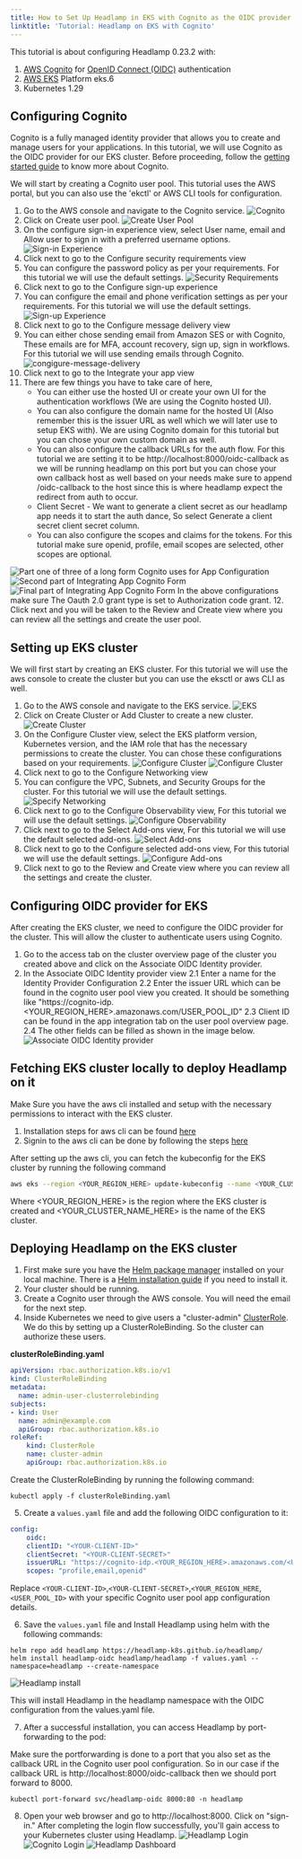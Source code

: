 ```yaml
---
title: How to Set Up Headlamp in EKS with Cognito as the OIDC provider
linktitle: 'Tutorial: Headlamp on EKS with Cognito'
---
```


This tutorial is about configuring Headlamp 0.23.2 with:

1. [AWS Cognito](https://aws.amazon.com/cognito/) for [OpenID Connect (OIDC)](https://www.microsoft.com/en-us/security/business/security-101/what-is-openid-connect-oidc) authentication
2. [AWS EKS](https://docs.aws.amazon.com/eks/latest/userguide/what-is-eks.html) Platform eks.6
3. Kubernetes 1.29

## Configuring Cognito
Cognito is a fully managed identity provider that allows you to create and manage users for your applications. In this tutorial, we will use Cognito as the OIDC provider for our EKS cluster. Before proceeding, follow the [getting started guide](https://docs.aws.amazon.com/cognito/latest/developerguide/cognito-user-pools.html) to know more about Cognito.

We will start by creating a Cognito user pool. This tutorial uses the AWS portal, but you can also use the 'ekctl' or AWS CLI tools for configuration.

1. Go to the AWS console and navigate to the Cognito service.
![Cognito](./cognito/cognito-service.png)
2. Click on Create user pool.
![Create User Pool](./cognito/create-user-pool.png)
3. On the configure sign-in experience view, select User name, email and Allow user to sign in with a preferred username options.
![Sign-in Experience](./cognito/sign-in-experience.png)
4. Click next to go to the Configure security requirements view
5. You can configure the password policy as per your requirements. For this tutorial we will use the default settings.
![Security Requirements](./cognito/security-requirements.png)
6. Click next to go to the Configure sign-up experience
7. You can configure the email and phone verification settings as per your requirements. For this tutorial we will use the default settings.
![Sign-up Experience](./cognito/sign-up-experience.png)
8. Click next to go to the Configure message delivery view
9. You can either chose sending email from Amazon SES or with Cognito, These emails are for MFA, account recovery, sign up, sign in workflows. For this tutorial we will use sending emails through Cognito.
![congigure-message-delivery](./cognito/configure-message-delivery.png)
10. Click next to go to the Integrate your app view
11. There are few things you have to take care of here, 
    - You can either use the hosted UI or create your own UI for the authentication workflows (We are using the Cognito hosted UI).
    - You can also configure the domain name for the hosted UI (Also remember this is the issuer URL as well which we will later use to setup EKS with). We are using Cognito domain for this tutorial but you can chose your own custom domain as well.
    - You can also configure the callback URLs for the auth flow. For this tutorial we are setting it to be 
    http://localhost:8000/oidc-callback as we will be running headlamp on this port but you can chose your own callback host as well based on your needs make sure to append /oidc-callback to the host since this is where headlamp expect the redirect from auth to occur.
    - Client Secret - We want to generate a client secret as our headlamp app needs it to start the auth dance, So select Generate a client secret client secret column.
    - You can also configure the scopes and claims for the tokens. For this tutorial make sure openid, profile, email scopes are selected, other scopes are optional.

![Part one of three of a long form Cognito uses for App Configuration](./cognito/integrate-your-app1.png)
![Second part of Integrating App Cognito Form](./cognito/integrate-your-app2.png)
![Final part of Integrating App Cognito Form](./cognito/integrate-your-app3.png)
In the above configurations make sure The Oauth 2.0 grant type is set to Authorization code grant.
12. Click next and you will be taken to the Review and Create view where you can review all the settings and create the user pool.

## Setting up EKS cluster
We will first start by creating an EKS cluster. For this tutorial we will use the aws console to create the cluster but you can use the eksctl or aws CLI as well.

1. Go to the AWS console and navigate to the EKS service.
![EKS](./cluster/elastic_kubernetes_cluster.png)
2. Click on Create Cluster or Add Cluster to create a new cluster.
![Create Cluster](./cluster/create_cluster.png)
4. On the Configure Cluster view, select the EKS platform version, Kubernetes version, and the IAM role that has the necessary permissions to create the cluster. You can chose these configurations based on your requirements.
![Configure Cluster](./cluster/configure_cluster1.png)
![Configure Cluster](./cluster/configure_cluster2.png)
5. Click next to go to the Configure Networking view
6. You can configure the VPC, Subnets, and Security Groups for the cluster. For this tutorial we will use the default settings.
![Specify Networking](./cluster/specify_networking.png)
7. Click next to go to the Configure Observability view, For this tutorial we will use the default settings.
![Configure Observability](./cluster/configure_observability.png)
8. Click next to go to the Select Add-ons view, For this tutorial we will use the default selected add-ons.
![Select Add-ons](./cluster/select_addons.png)
9. Click next to go to the Configure selected add-ons view, For this tutorial we will use the default settings.
![Configure Add-ons](./cluster/configure_addons.png)
10. Click next to go to the Review and Create view where you can review all the settings and create the cluster.

## Configuring OIDC provider for EKS
After creating the EKS cluster, we need to configure the OIDC provider for the cluster. This will allow the cluster to authenticate users using Cognito.
1. Go to the access tab on the cluster overview page of the cluster you created above and click on the Associate OIDC Identity provider.
2. In the Associate OIDC Identity provider view
    2.1 Enter a name for the Identity Provider Configuration
    2.2 Enter the issuer URL which can be found in the cognito user pool view you created. It should be something like "https://cognito-idp.<YOUR_REGION_HERE>.amazonaws.com/USER_POOL_ID"
    2.3 Client ID can be found in the app integration tab on the user pool overview page.
    2.4 The other fields can be filled as shown in the image below. 
![Associate OIDC Identity provider](./cluster/associate_oidc_identity_provider.png)

## Fetching EKS cluster locally to deploy Headlamp on it
Make Sure you have the aws cli installed and setup with the necessary permissions to interact with the EKS cluster.
1. Installation steps for aws cli can be found [here](https://docs.aws.amazon.com/cli/latest/userguide/getting-started-install.html)
2. Signin to the aws cli can be done by following the steps [here](https://docs.aws.amazon.com/signin/latest/userguide/command-line-sign-in.html)

After setting up the aws cli, you can fetch the kubeconfig for the EKS cluster by running the following command
```bash
aws eks --region <YOUR_REGION_HERE> update-kubeconfig --name <YOUR_CLUSTER_NAME_HERE>
```
Where <YOUR_REGION_HERE> is the region where the EKS cluster is created and <YOUR_CLUSTER_NAME_HERE> is the name of the EKS cluster.

## Deploying Headlamp on the EKS cluster
1. First make sure you have the [Helm package manager](https://helm.sh/) installed on your local machine. There is a [Helm installation guide](https://helm.sh/docs/intro/install/) if you need to install it.
2. Your cluster should be running.
3. Create a Cognito user through the AWS console. You will need the email for the next step.
4. Inside Kubernetes we need to give users a "cluster-admin" [ClusterRole](https://kubernetes.io/docs/reference/access-authn-authz/rbac/#role-and-clusterrole). We do this by setting up a ClusterRoleBinding. So the cluster can authorize these users.

**clusterRoleBinding.yaml**

```yaml
apiVersion: rbac.authorization.k8s.io/v1
kind: ClusterRoleBinding
metadata:
  name: admin-user-clusterrolebinding
subjects:
- kind: User
  name: admin@example.com
  apiGroup: rbac.authorization.k8s.io
roleRef:
    kind: ClusterRole
    name: cluster-admin
    apiGroup: rbac.authorization.k8s.io
```

Create the ClusterRoleBinding by running the following command:

```shell
kubectl apply -f clusterRoleBinding.yaml
```
5. Create a `values.yaml` file and add the following OIDC configuration to it:

```yaml
config:
    oidc:
    clientID: "<YOUR-CLIENT-ID>"
    clientSecret: "<YOUR-CLIENT-SECRET>"
    issuerURL: "https://cognito-idp.<YOUR_REGION_HERE>.amazonaws.com/<USER_POOL_ID>"
    scopes: "profile,email,openid"
```

Replace `<YOUR-CLIENT-ID>`,`<YOUR-CLIENT-SECRET>`,`<YOUR_REGION_HERE`, `<USER_POOL_ID>` with your specific Cognito user pool app configuration details.

6. Save the `values.yaml` file and Install Headlamp using helm with the following commands:

```shell
helm repo add headlamp https://headlamp-k8s.github.io/headlamp/
helm install headlamp-oidc headlamp/headlamp -f values.yaml --namespace=headlamp --create-namespace
```

![Headlamp install](./headlamp-install.jpg)

This will install Headlamp in the headlamp namespace with the OIDC configuration from the values.yaml file.


7. After a successful installation, you can access Headlamp by port-forwarding to the pod:

Make sure the portforwarding is done to a port that you also set as the callback URL in the Cognito user pool configuration. So in our case if the callback URL is http://localhost:8000/oidc-callback then we should port forward to 8000.

```shell
kubectl port-forward svc/headlamp-oidc 8000:80 -n headlamp
```

8. Open your web browser and go to http://localhost:8000. Click on "sign-in." After completing the login flow successfully, you'll gain access to your Kubernetes cluster using Headlamp.
![Headlamp Login](./headlamp_auth_screen.png)
![Cognito Login](./cognito_auth.png)
![Headlamp Dashboard](./headlamp_dashboard.png)